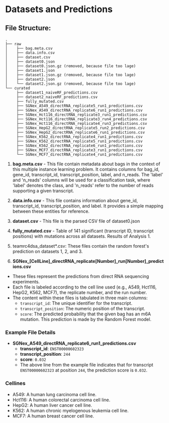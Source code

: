# Datasets and Predictions

## File Structure:
```
.
├── raw
│    ├── bag.meta.csv
│    ├── data.info.csv
│    ├── dataset.csv
│    ├── dataset0.json
│    ├── dataset0.json.gz (removed, because file too lage)
│    ├── dataset1.json
│    ├── dataset1.json.gz (removed, because file too lage)
│    ├── dataset2.json
│    └── dataset2.json.gz (removed, because file too lage)
└── curated
     ├── dataset1_naiveRF_predictions.csv
     ├── dataset2_naiveRF_predictions.csv
     ├── fully_mutated.csv
     ├── SGNex_A549_directRNA_replicate5_run1_predictions.csv
     ├── SGNex_A549_directRNA_replicate6_run1_predictions.csv
     ├── SGNex_Hct116_directRNA_replicate3_run1_predictions.csv
     ├── SGNex_Hct116_directRNA_replicate3_run4_predictions.csv
     ├── SGNex_Hct116_directRNA_replicate4_run3_predictions.csv
     ├── SGNex_HepG2_directRNA_replicate5_run2_predictions.csv
     ├── SGNex_HepG2_directRNA_replicate6_run1_predictions.csv
     ├── SGNex_K562_directRNA_replicate4_run1_predictions.csv
     ├── SGNex_K562_directRNA_replicate5_run1_predictions.csv
     ├── SGNex_K562_directRNA_replicate6_run1_predictions.csv
     ├── SGNex_MCF7_directRNA_replicate3_run1_predictions.csv
     └── SGNex_MCF7_directRNA_replicate4_run1_predictions.csv
```


1. **bag.meta.csv** - This file contain metadata about bags in the context of this multiple instance learning problem. It contains columns for bag_id, gene_id, transcript_id, transcript_position, label, and n_reads. The 'label' and 'n_reads' columns will be used for a classification task, where 'label' denotes the class, and 'n_reads' refer to the number of reads supporting a given transcript.

2. **data.info.csv** - This file contains information about gene_id, transcript_id, transcript_position, and label. It provides a simple mapping between these entities for reference.

3. **dataset.csv** - This file is the parsed CSV file of dataset0.json

4. **fully_mutated.csv** - Table of 141 significant (transcript ID, transcript positions) with mutations across all datasets. Results of Analysis 1.

5. teamrc4dsa_dataset*.csv: These files contain the random forest's prediction on datasets 1, 2, and 3.

6. **SGNex_[CellLine]_directRNA_replicate[Number]_run[Number]_predictions.csv**
  - These files represent the predictions from direct RNA sequencing experiments.
  - Each file is labeled according to the cell line used (e.g., A549, Hct116, HepG2, K562, MCF7), the replicate number, and the run number.
  - The content within these files is tabulated in three main columns:
    - `transcript_id`: The unique identifier for the transcript.
    - `transcript_position`: The numeric position of the transcript.
    - `score`: The predicted probability that the given bag has an m6A mutation. This prediction is made by the Random Forest model.

### Example File Details

- **SGNex_A549_directRNA_replicate6_run1_predictions.csv**
  - **transcript_id**: `ENST00000602323`
  - **transcript_position**: `244`
  - **score**: `0.032`
  - The above line from the example file indicates that for transcript `ENST00000602323` at position `244`, the prediction score is `0.032`.

### Cellines
- A549: A human lung carcinoma cell line.
- Hct116: A human colorectal carcinoma cell line.
- HepG2: A human liver cancer cell line.
- K562: A human chronic myelogenous leukemia cell line.
- MCF7: A human breast cancer cell line.

